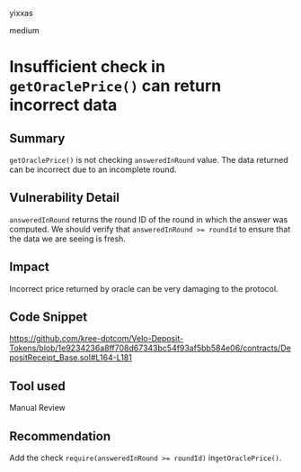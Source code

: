yixxas

medium

# Insufficient check in `getOraclePrice()` can return incorrect data

## Summary
`getOraclePrice()` is not checking `answeredInRound` value. The data returned can be incorrect due to an incomplete round.

## Vulnerability Detail
`answeredInRound` returns the round ID of the round in which the answer was computed. We should verify that `answeredInRound >= roundId` to ensure that the data we are seeing is fresh.

## Impact
Incorrect price returned by oracle can be very damaging to the protocol.

## Code Snippet
https://github.com/kree-dotcom/Velo-Deposit-Tokens/blob/1e9234236a8ff708d67343bc54f93af5bb584e06/contracts/DepositReceipt_Base.sol#L164-L181

## Tool used

Manual Review

## Recommendation
Add the check `require(answeredInRound >= roundId)` in`getOraclePrice()`.
